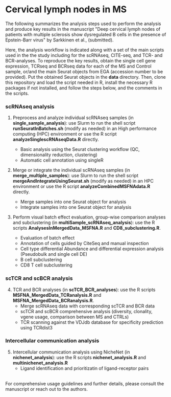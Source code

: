 # Cervical lymph nodes in MS <br/>
The following summarizes the analysis steps used to perform the analysis and produce key results in the manuscript "Deep cervical lymph nodes of patients with multiple sclerosis show dysregulated B cells in the presence of Epstein-Barr virus" by Sarkkinen et al., (submitted).

Here, the analysis workflow is indicated along with a set of the main scripts used in the the study including for the scRNAseq, CITE-seq, and TCR- and BCR-analyses. To reproduce the key results, obtain the single cell gene expression, TCRseq and BCRseq data for each of the MS and Control sample, or/and the main Seurat objects from EGA (accession number to be provided). Put the obtained Seurat objects in the **data** directory. Then, clone this repository and load the script needed in R, install the necessary R packages if not installed, and follow the steps below, and the comments in the scripts. 

### scRNAseq analysis
1. Preprocess and analyze individual scRNAseq samples (in **single_sample_analysis**): use Slurm to run the shell script **runSeuratInBatches.sh** (modify as needed) in an High performance computing (HPC) environment or use the R script **analyzeSinglescRNAseqData.R** directly. 
   - Basic analysis using the Seurat clustering workflow (QC, dimensionality reduction, clustering)
   - Automatic cell annotation using singleR
   
2. Merge or integrate the individual scRNAseq samples (in **merge_multiple_samples**): use Slurm to run the shell script **mergeAndIntegrateUsingSeurat.sh** (modify as needed) in an HPC environment or use the R script **analyzeCombinedMSFNAdata.R** directly.
   - Merge samples into one Seurat object for analysis
   - Integrate samples into one Seurat object for analysis

3. Perform visual batch effect evaluation, group-wise comparison analyses and subclustering (in **multiSample_scRNAseq_analysis**): use the R scripts **AnalysesInMergedData_MSFNA.R** and **CD8_subclustering.R**. 
   - Evaluation of batch effect
   - Annotation of cells guided by CiteSeq and manual inspection
   - Cell type differential Abundance and differential expression analysis (Pseudobulk and single cell DE)
   - B cell subclustering
   - CD8 T cell subclustering
  
### scTCR and scBCR analysis
4. TCR and BCR analyses (in **scTCR_BCR_analyses**): use the R scripts **MSFNA_MergedData_TCRanalysis.R** and **MSFNA_MergedData_BCRanalysis.R**. 
   - Merge scRNAseq data with corresponding scTCR and BCR data
   - scTCR and scBCR comprehensive analysis (diversity, clonality, vgene usage, comparison between MS and CTRLs)
   - TCR scanning against the VDJdb database for specificity prediction using TCRdist3

### Intercellular communication analysis
5. Intercellular communication analysis using NicheNet (in **nichenet_analysis**): use the R scripts **nichenet_analysis.R** and **multinichenet_analysis.R**
    - Ligand identification and prioritizatin of ligand-receptor pairs 

<br/>
For comprehensive usage guidelines and further details, please consult the manuscript or reach out to the authors.

